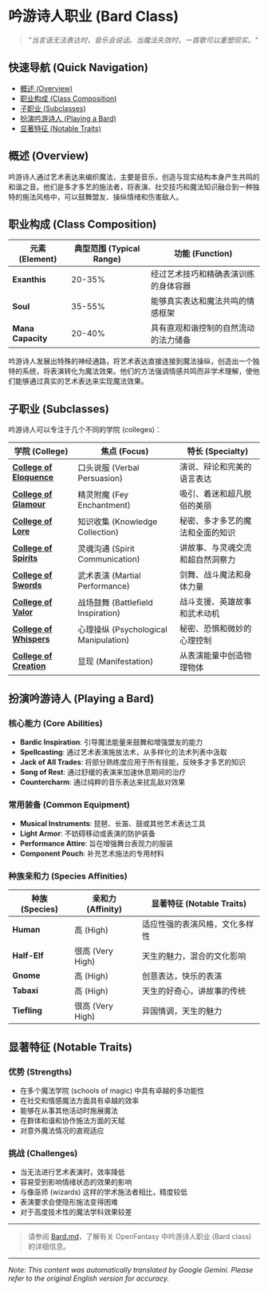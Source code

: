 # 吟游诗人职业 (Bard Class)

> *"当言语无法表达时，音乐会说话。当魔法失效时，一首歌可以重塑现实。"*

## 快速导航 (Quick Navigation)

- [概述 (Overview)](#overview)
- [职业构成 (Class Composition)](#class-composition)
- [子职业 (Subclasses)](#subclasses)
- [扮演吟游诗人 (Playing a Bard)](#playing-a-bard)
- [显著特征 (Notable Traits)](#notable-traits)

## 概述 (Overview)

吟游诗人通过艺术表达来编织魔法，主要是音乐，创造与现实结构本身产生共鸣的和谐之音。他们是多才多艺的施法者，将表演、社交技巧和魔法知识融合到一种独特的施法风格中，可以鼓舞盟友、操纵情绪和伤害敌人。

## 职业构成 (Class Composition)

| 元素 (Element) | 典型范围 (Typical Range) | 功能 (Function) |
|---------|---------------|----------|
| **Exanthis** | 20-35% | 经过艺术技巧和精确表演训练的身体容器 |
| **Soul** | 35-55% | 能够真实表达和魔法共鸣的情感框架 |
| **Mana Capacity** | 20-40% | 具有直观和谐控制的自然流动的法力储备 |

吟游诗人发展出特殊的神经通路，将艺术表达直接连接到魔法操纵，创造出一个独特的系统，将表演转化为魔法效果。他们的方法强调情感共鸣而非学术理解，使他们能够通过真实的艺术表达来实现魔法效果。

## 子职业 (Subclasses)

吟游诗人可以专注于几个不同的学院 (colleges)：

| 学院 (College) | 焦点 (Focus) | 特长 (Specialty) |
|----------|-------|-----------|
| [**College of Eloquence**](/codex/Classes/Bard/Colleges/Eloquence.md) | 口头说服 (Verbal Persuasion) | 演说、辩论和完美的语言表达 |
| [**College of Glamour**](/codex/Classes/Bard/Colleges/Glamour.md) | 精灵附魔 (Fey Enchantment) | 吸引、着迷和超凡脱俗的美丽 |
| [**College of Lore**](/codex/Classes/Bard/Colleges/Lore.md) | 知识收集 (Knowledge Collection) | 秘密、多才多艺的魔法和全面的知识 |
| [**College of Spirits**](/codex/Classes/Bard/Colleges/Spirits.md) | 灵魂沟通 (Spirit Communication) | 讲故事、与灵魂交流和超自然洞察力 |
| [**College of Swords**](/codex/Classes/Bard/Colleges/Swords.md) | 武术表演 (Martial Performance) | 剑舞、战斗魔法和身体力量 |
| [**College of Valor**](/codex/Classes/Bard/Colleges/Valor.md) | 战场鼓舞 (Battlefield Inspiration) | 战斗支援、英雄故事和武术动机 |
| [**College of Whispers**](/codex/Classes/Bard/Colleges/Whispers.md) | 心理操纵 (Psychological Manipulation) | 秘密、恐惧和微妙的心理控制 |
| [**College of Creation**](/codex/Classes/Bard/Colleges/Creation.md) | 显现 (Manifestation) | 从表演能量中创造物理物体 |

## 扮演吟游诗人 (Playing a Bard)

### 核心能力 (Core Abilities)

- **Bardic Inspiration**: 引导魔法能量来鼓舞和增强盟友的能力
- **Spellcasting**: 通过艺术表演施放法术，从多样化的法术列表中汲取
- **Jack of All Trades**: 将部分熟练度应用于所有技能，反映多才多艺的知识
- **Song of Rest**: 通过舒缓的表演来加速休息期间的治疗
- **Countercharm**: 通过纯粹的音乐表达来扰乱敌对效果

### 常用装备 (Common Equipment)

- **Musical Instruments**: 琵琶、长笛、鼓或其他艺术表达工具
- **Light Armor**: 不妨碍移动或表演的防护装备
- **Performance Attire**: 旨在增强舞台表现力的服装
- **Component Pouch**: 补充艺术施法的专用材料

### 种族亲和力 (Species Affinities)

| 种族 (Species) | 亲和力 (Affinity) | 显著特征 (Notable Traits) |
|---------|----------|----------------|
| **Human** | 高 (High) | 适应性强的表演风格，文化多样性 |
| **Half-Elf** | 很高 (Very High) | 天生的魅力，混合的文化影响 |
| **Gnome** | 高 (High) | 创意表达，快乐的表演 |
| **Tabaxi** | 高 (High) | 天生的好奇心，讲故事的传统 |
| **Tiefling** | 很高 (Very High) | 异国情调，天生的魅力 |

## 显著特征 (Notable Traits)

### 优势 (Strengths)

- 在多个魔法学院 (schools of magic) 中具有卓越的多功能性
- 在社交和情感魔法方面具有卓越的效率
- 能够在从事其他活动时施展魔法
- 在群体和谐和协作施法方面的天赋
- 对意外魔法情况的直观适应

### 挑战 (Challenges)

- 当无法进行艺术表演时，效率降低
- 容易受到影响情绪状态的效果的影响
- 与像巫师 (wizards) 这样的学术施法者相比，精度较低
- 表演要求会使隐形施法变得困难
- 对于高度技术性的魔法学科效果较差

---

> 请参阅 [Bard.md](/codex/Classes/Bard/Bard.md)，了解有关 OpenFantasy 中吟游诗人职业 (Bard class) 的详细信息。


---
_Note: This content was automatically translated by Google Gemini. Please refer to the original English version for accuracy._